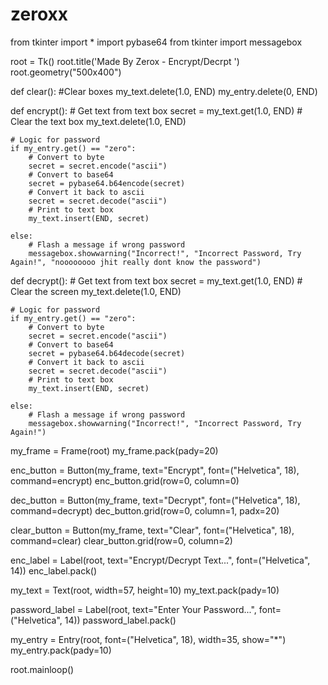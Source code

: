 # zeroxx

from tkinter import *
import pybase64
from tkinter import messagebox

root = Tk()
root.title('Made By Zerox - Encrypt/Decrpt ')
root.geometry("500x400")

def clear():
	#Clear boxes
	my_text.delete(1.0, END)
	my_entry.delete(0, END)

def encrypt():
	# Get text from text box
	secret = my_text.get(1.0, END)
	# Clear the text box
	my_text.delete(1.0, END)

	# Logic for password
	if my_entry.get() == "zero":
		# Convert to byte
		secret = secret.encode("ascii")
		# Convert to base64
		secret = pybase64.b64encode(secret)
		# Convert it back to ascii
		secret = secret.decode("ascii")
		# Print to text box
		my_text.insert(END, secret)

	else:
		# Flash a message if wrong password
		messagebox.showwarning("Incorrect!", "Incorrect Password, Try Again!", "noooooooo jhit really dont know the password")

def decrypt():
	# Get text from text box
	secret = my_text.get(1.0, END)
	# Clear the screen
	my_text.delete(1.0, END)
	
	# Logic for password
	if my_entry.get() == "zero":
		# Convert to byte
		secret = secret.encode("ascii")
		# Convert to base64
		secret = pybase64.b64decode(secret)
		# Convert it back to ascii
		secret = secret.decode("ascii")
		# Print to text box
		my_text.insert(END, secret)

	else:
		# Flash a message if wrong password
		messagebox.showwarning("Incorrect!", "Incorrect Password, Try Again!")


my_frame = Frame(root)
my_frame.pack(pady=20)

enc_button = Button(my_frame, text="Encrypt", font=("Helvetica", 18), command=encrypt)
enc_button.grid(row=0, column=0)

dec_button = Button(my_frame, text="Decrypt", font=("Helvetica", 18), command=decrypt)
dec_button.grid(row=0, column=1, padx=20)

clear_button = Button(my_frame, text="Clear", font=("Helvetica", 18), command=clear)
clear_button.grid(row=0, column=2)

enc_label = Label(root, text="Encrypt/Decrypt Text...", font=("Helvetica", 14))
enc_label.pack()

my_text = Text(root, width=57, height=10)
my_text.pack(pady=10)


password_label = Label(root, text="Enter Your Password...", font=("Helvetica", 14))
password_label.pack()

my_entry = Entry(root, font=("Helvetica", 18), width=35, show="*")
my_entry.pack(pady=10)


root.mainloop()
